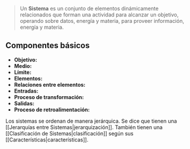 > Un **Sistema** es un conjunto de elementos dinámicamente relacionados que forman una actividad para alcanzar un objetivo, operando sobre datos, energía y materia, para proveer información, energía y materia.

## Componentes básicos
- **Objetivo:**
- **Medio:**
- **Límite:**
- **Elementos:**
- **Relaciones entre elementos:**
- **Entradas:**
- **Proceso de transformación:**
- **Salidas:**
- **Proceso de retroalimentación:**

Los sistemas se ordenan de manera jerárquica. Se dice que tienen una [[Jerarquías entre Sistemas|jerarquización]]. 
También tienen una [[Clasificación de Sistemas|clasificación]] según sus [[Características|características]].
